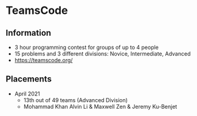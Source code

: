# TeamsCode
## Information 
  - 3 hour programming contest for groups of up to 4 people
  - 15 problems and 3 different divisions: Novice, Intermediate, Advanced
  - https://teamscode.org/
## Placements
  - April 2021 
    - 13th out of 49 teams (Advanced Division) 
    - Mohammad Khan Alvin Li & Maxwell Zen & Jeremy Ku-Benjet
 
